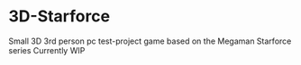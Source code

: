 # 3D-Starforce
Small 3D 3rd person pc test-project game based on the Megaman Starforce series
Currently WIP
